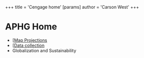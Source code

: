 +++
 title = 'Cengage home'
[params]
	author = 'Carson West'
+++
# APHG Home

 - [[Map Projections](38-39)
 - [[Data collection](29-30)
 - Globalization and Sustainability
